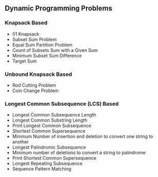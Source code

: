 ## Dynamic Programming Problems

### Knapsack Based

* 01 Knapsack
* Subset Sum Problem
* Equal Sum Partition Problem
* Count of Subsets Sum with a Given Sum
* Minimum Subset Sum Difference
* Target Sum

### Unbound Knapsack Based

* Rod Cutting Problem
* Coin Change Problem

### Longest Common Subsequence (LCS) Based

* Longest Common Subsequence Length
* Longest Common Substring Length
* Print Longest Common Subsequence
* Shortest Common Supersequence
* Minimum Number of insertion and deletion to convert one string to another
* Longest Palindromic Subsequence
* Minimum number of deletions to convert a string to palindrome
* Print Shortest Common Supersequence
* Longest Repeating Subsequence
* Sequence Pattern Matching
